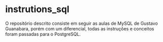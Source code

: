 # instrutions_sql
O repositório descrito consiste em seguir as aulas de MySQL de Gustavo Guanabara, porém com um diferencial, todas as instruções e conceitos foram passadas para o PostgreSQL.
